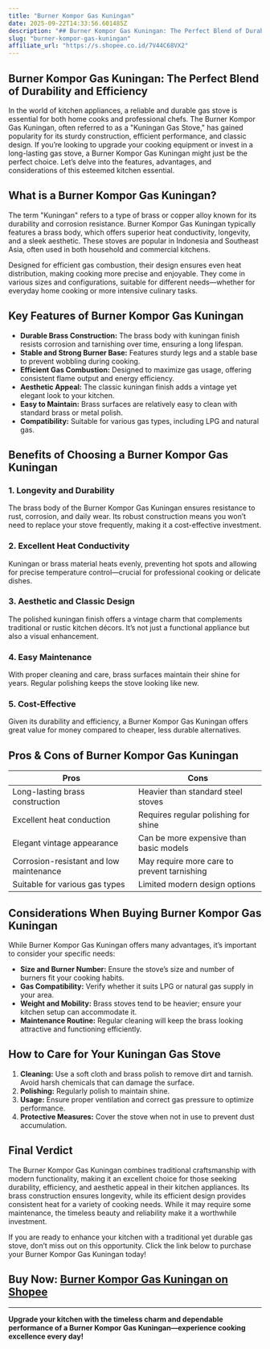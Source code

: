 ```yaml
---
title: "Burner Kompor Gas Kuningan"
date: 2025-09-22T14:33:56.601485Z
description: "## Burner Kompor Gas Kuningan: The Perfect Blend of Durability and Efficiency..."
slug: "burner-kompor-gas-kuningan"
affiliate_url: "https://s.shopee.co.id/7V44C68VX2"
---
```

## Burner Kompor Gas Kuningan: The Perfect Blend of Durability and Efficiency

In the world of kitchen appliances, a reliable and durable gas stove is essential for both home cooks and professional chefs. The Burner Kompor Gas Kuningan, often referred to as a "Kuningan Gas Stove," has gained popularity for its sturdy construction, efficient performance, and classic design. If you’re looking to upgrade your cooking equipment or invest in a long-lasting gas stove, a Burner Kompor Gas Kuningan might just be the perfect choice. Let’s delve into the features, advantages, and considerations of this esteemed kitchen essential.

## What is a Burner Kompor Gas Kuningan?

The term "Kuningan" refers to a type of brass or copper alloy known for its durability and corrosion resistance. Burner Kompor Gas Kuningan typically features a brass body, which offers superior heat conductivity, longevity, and a sleek aesthetic. These stoves are popular in Indonesia and Southeast Asia, often used in both household and commercial kitchens.

Designed for efficient gas combustion, their design ensures even heat distribution, making cooking more precise and enjoyable. They come in various sizes and configurations, suitable for different needs—whether for everyday home cooking or more intensive culinary tasks.

## Key Features of Burner Kompor Gas Kuningan

- **Durable Brass Construction:** The brass body with kuningan finish resists corrosion and tarnishing over time, ensuring a long lifespan.
- **Stable and Strong Burner Base:** Features sturdy legs and a stable base to prevent wobbling during cooking.
- **Efficient Gas Combustion:** Designed to maximize gas usage, offering consistent flame output and energy efficiency.
- **Aesthetic Appeal:** The classic kuningan finish adds a vintage yet elegant look to your kitchen.
- **Easy to Maintain:** Brass surfaces are relatively easy to clean with standard brass or metal polish.
- **Compatibility:** Suitable for various gas types, including LPG and natural gas.

## Benefits of Choosing a Burner Kompor Gas Kuningan

### 1. Longevity and Durability
The brass body of the Burner Kompor Gas Kuningan ensures resistance to rust, corrosion, and daily wear. Its robust construction means you won’t need to replace your stove frequently, making it a cost-effective investment.

### 2. Excellent Heat Conductivity
Kuningan or brass material heats evenly, preventing hot spots and allowing for precise temperature control—crucial for professional cooking or delicate dishes.

### 3. Aesthetic and Classic Design
The polished kuningan finish offers a vintage charm that complements traditional or rustic kitchen décors. It’s not just a functional appliance but also a visual enhancement.

### 4. Easy Maintenance
With proper cleaning and care, brass surfaces maintain their shine for years. Regular polishing keeps the stove looking like new.

### 5. Cost-Effective
Given its durability and efficiency, a Burner Kompor Gas Kuningan offers great value for money compared to cheaper, less durable alternatives.

## Pros & Cons of Burner Kompor Gas Kuningan

| Pros                                              | Cons                                              |
|---------------------------------------------------|---------------------------------------------------|
| Long-lasting brass construction                  | Heavier than standard steel stoves               |
| Excellent heat conduction                        | Requires regular polishing for shine            |
| Elegant vintage appearance                       | Can be more expensive than basic models        |
| Corrosion-resistant and low maintenance          | May require more care to prevent tarnishing   |
| Suitable for various gas types                     | Limited modern design options                   |

## Considerations When Buying Burner Kompor Gas Kuningan

While Burner Kompor Gas Kuningan offers many advantages, it’s important to consider your specific needs:

- **Size and Burner Number:** Ensure the stove’s size and number of burners fit your cooking habits.
- **Gas Compatibility:** Verify whether it suits LPG or natural gas supply in your area.
- **Weight and Mobility:** Brass stoves tend to be heavier; ensure your kitchen setup can accommodate it.
- **Maintenance Routine:** Regular cleaning will keep the brass looking attractive and functioning efficiently.

## How to Care for Your Kuningan Gas Stove

1. **Cleaning:** Use a soft cloth and brass polish to remove dirt and tarnish. Avoid harsh chemicals that can damage the surface.
2. **Polishing:** Regularly polish to maintain shine.
3. **Usage:** Ensure proper ventilation and correct gas pressure to optimize performance.
4. **Protective Measures:** Cover the stove when not in use to prevent dust accumulation.

## Final Verdict

The Burner Kompor Gas Kuningan combines traditional craftsmanship with modern functionality, making it an excellent choice for those seeking durability, efficiency, and aesthetic appeal in their kitchen appliances. Its brass construction ensures longevity, while its efficient design provides consistent heat for a variety of cooking needs. While it may require some maintenance, the timeless beauty and reliability make it a worthwhile investment.

If you are ready to enhance your kitchen with a traditional yet durable gas stove, don’t miss out on this opportunity. Click the link below to purchase your Burner Kompor Gas Kuningan today!

## Buy Now: [Burner Kompor Gas Kuningan on Shopee](https://s.shopee.co.id/7V44C68VX2)

---

**Upgrade your kitchen with the timeless charm and dependable performance of a Burner Kompor Gas Kuningan—experience cooking excellence every day!**